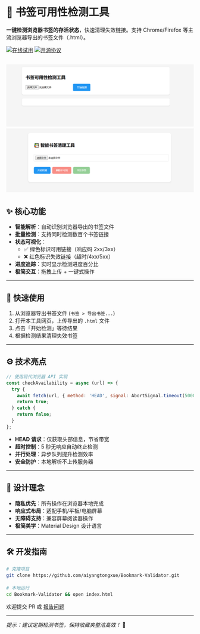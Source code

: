 # 🔖 书签可用性检测工具

**一键检测浏览器书签的存活状态**，快速清理失效链接。支持 Chrome/Firefox 等主流浏览器导出的书签文件（.html）。

[![在线试用](https://img.shields.io/badge/在线试用-点击体验-blue)](https://aiyangtongxue.github.io/Bookmark-Validator) 
[![开源协议](https://img.shields.io/github/license/aiyangtongxue/Bookmark-Validator)](LICENSE)

![界面截图](第一个版本图片.png)
![界面截图](第二个版本图片.png)
-

## ✨ 核心功能

- **智能解析**：自动识别浏览器导出的书签文件
- **批量检测**：支持同时检测数百个书签链接
- **状态可视化**：
  - ✅ 绿色标识可用链接（响应码 2xx/3xx）
  - ❌ 红色标识失效链接（超时/4xx/5xx）
- **进度追踪**：实时显示检测进度百分比
- **极简交互**：拖拽上传 + 一键式操作

---

## 🚀 快速使用

1. 从浏览器导出书签文件 (`书签 > 导出书签...`)
2. 打开本工具网页，上传导出的 `.html` 文件
3. 点击「开始检测」等待结果
4. 根据检测结果清理失效书签

---

## ⚙️ 技术亮点

```javascript
// 使用现代浏览器 API 实现
const checkAvailability = async (url) => {
  try {
    await fetch(url, { method: 'HEAD', signal: AbortSignal.timeout(5000) });
    return true;
  } catch {
    return false;
  }
};
```

- **HEAD 请求**：仅获取头部信息，节省带宽
- **超时控制**：5 秒无响应自动终止检测
- **并行处理**：异步队列提升检测效率
- **安全防护**：本地解析不上传服务器

---

## 🌈 设计理念

- **隐私优先**：所有操作在浏览器本地完成
- **响应式布局**：适配手机/平板/电脑屏幕
- **无障碍支持**：兼容屏幕阅读器操作
- **极简美学**：Material Design 设计语言

---

## 🛠️ 开发指南

```bash
# 克隆项目
git clone https://github.com/aiyangtongxue/Bookmark-Validator.git

# 本地运行
cd Bookmark-Validator && open index.html
```

欢迎提交 PR 或 [报告问题](https://github.com/aiyangtongxue/Bookmark-Validator/issues)

---

*提示：建议定期检测书签，保持收藏夹整洁高效！* 🧹
